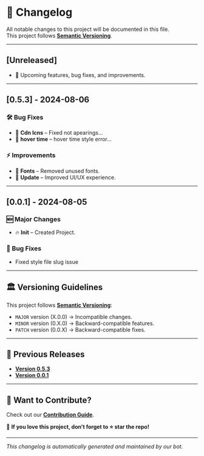 # 📜 Changelog

All notable changes to this project will be documented in this file.  
This project follows **[Semantic Versioning](https://semver.org/)**.

---

## [Unreleased]

- 🚀 Upcoming features, bug fixes, and improvements.

---

## [0.5.3] - 2024-08-06

### 🛠 Bug Fixes

- 🐞 **Cdn Icns** – Fixed not apearings...
- 🐞 **hover time** – hover time style error...

### ⚡ Improvements

- 📌 **Fonts** – Removed unused fonts.
- 📌 **Update** – Improved UI/UX experience.

---

## [0.0.1] - 2024-08-05

### 🆕 Major Changes

- 🔥 **Init** – Created Project.

### 🐛 Bug Fixes

- Fixed style file slug issue

---

## 🏛 Versioning Guidelines

This project follows **[Semantic Versioning](https://semver.org/)**:

- `MAJOR` version (X.0.0) → Incompatible changes.
- `MINOR` version (0.X.0) → Backward-compatible features.
- `PATCH` version (0.0.X) → Backward-compatible fixes.

---

## 📜 Previous Releases

- **[Version 0.5.3](https://github.com/nexoscreator/html5-custom-video-player/releases/tag/0.5.3)**
- **[Version 0.0.1](https://github.com/nexoscreator/html5-custom-video-player/releases/tag/0.0.1)**

---

## 🌟 Want to Contribute?

Check out our **[Contribution Guide](CONTRIBUTING.md)**.

📌 **If you love this project, don’t forget to ⭐ star the repo!**

---

_This changelog is automatically generated and maintained by our bot._
